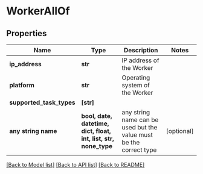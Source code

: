 # WorkerAllOf


## Properties
Name | Type | Description | Notes
------------ | ------------- | ------------- | -------------
**ip_address** | **str** | IP address of the Worker | 
**platform** | **str** | Operating system of the Worker | 
**supported_task_types** | **[str]** |  | 
**any string name** | **bool, date, datetime, dict, float, int, list, str, none_type** | any string name can be used but the value must be the correct type | [optional]

[[Back to Model list]](../README.md#documentation-for-models) [[Back to API list]](../README.md#documentation-for-api-endpoints) [[Back to README]](../README.md)


